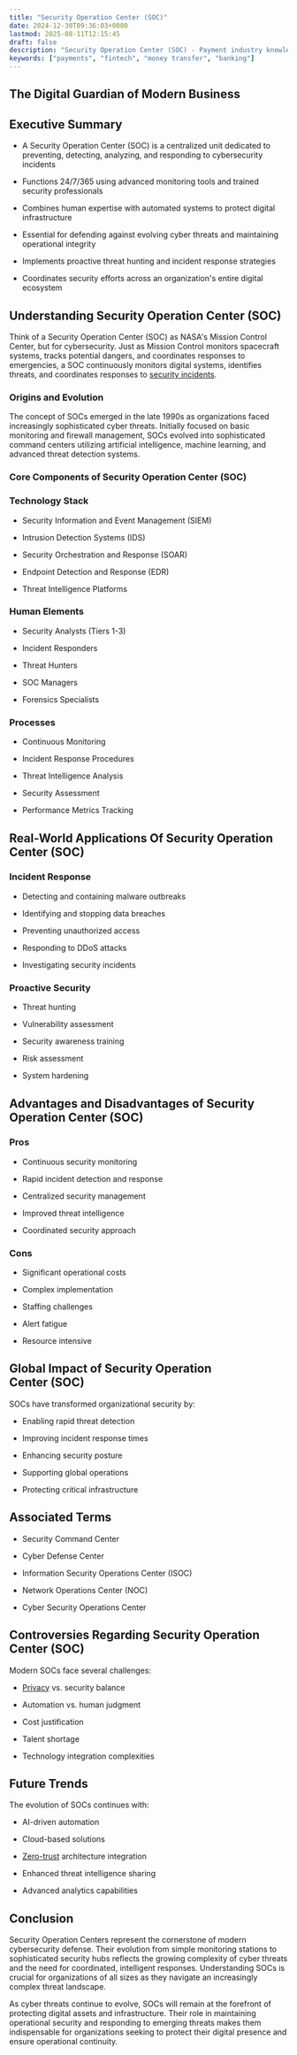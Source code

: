```yaml
---
title: "Security Operation Center (SOC)"
date: 2024-12-30T09:36:03+0000
lastmod: 2025-08-11T12:15:45
draft: false
description: "Security Operation Center (SOC) - Payment industry knowledge and insights"
keywords: ["payments", "fintech", "money transfer", "banking"]
---
```


## The Digital Guardian of Modern Business

## Executive Summary

- A Security Operation Center (SOC) is a centralized unit dedicated to preventing, detecting, analyzing, and responding to cybersecurity incidents

- Functions 24/7/365 using advanced monitoring tools and trained security professionals

- Combines human expertise with automated systems to protect digital infrastructure

- Essential for defending against evolving cyber threats and maintaining operational integrity

- Implements proactive threat hunting and incident response strategies

- Coordinates security efforts across an organization's entire digital ecosystem

## Understanding Security Operation Center (SOC)

Think of a Security Operation Center (SOC) as NASA's Mission Control Center, but for cybersecurity. Just as Mission Control monitors spacecraft systems, tracks potential dangers, and coordinates responses to emergencies, a SOC continuously monitors digital systems, identifies threats, and coordinates responses to [security incidents](https://faisalkhanllc.xyz/resources/payments-wiki/d/data-security/).

### Origins and Evolution

The concept of SOCs emerged in the late 1990s as organizations faced increasingly sophisticated cyber threats. Initially focused on basic monitoring and firewall management, SOCs evolved into sophisticated command centers utilizing artificial intelligence, machine learning, and advanced threat detection systems.

### Core Components of Security Operation Center (SOC)

### Technology Stack

- Security Information and Event Management (SIEM)

- Intrusion Detection Systems (IDS)

- Security Orchestration and Response (SOAR)

- Endpoint Detection and Response (EDR)

- Threat Intelligence Platforms

### Human Elements

- Security Analysts (Tiers 1-3)

- Incident Responders

- Threat Hunters

- SOC Managers

- Forensics Specialists

### Processes

- Continuous Monitoring

- Incident Response Procedures

- Threat Intelligence Analysis

- Security Assessment

- Performance Metrics Tracking

## Real-World Applications Of Security Operation Center (SOC)

### Incident Response

- Detecting and containing malware outbreaks

- Identifying and stopping data breaches

- Preventing unauthorized access

- Responding to DDoS attacks

- Investigating security incidents

### Proactive Security

- Threat hunting

- Vulnerability assessment

- Security awareness training

- Risk assessment

- System hardening

## Advantages and Disadvantages of Security Operation Center (SOC)

### Pros

- Continuous security monitoring

- Rapid incident detection and response

- Centralized security management

- Improved threat intelligence

- Coordinated security approach

### Cons

- Significant operational costs

- Complex implementation

- Staffing challenges

- Alert fatigue

- Resource intensive

## Global Impact of Security Operation Center (SOC)

SOCs have transformed organizational security by:

- Enabling rapid threat detection

- Improving incident response times

- Enhancing security posture

- Supporting global operations

- Protecting critical infrastructure

## Associated Terms

- Security Command Center

- Cyber Defense Center

- Information Security Operations Center (ISOC)

- Network Operations Center (NOC)

- Cyber Security Operations Center

## Controversies Regarding Security Operation Center (SOC)

Modern SOCs face several challenges:

- [Privacy](https://faisalkhanllc.xyz/resources/payments-wiki/p/privacy-enhancing-technologies-pet/) vs. security balance

- Automation vs. human judgment

- Cost justification

- Talent shortage

- Technology integration complexities

## Future Trends

The evolution of SOCs continues with:

- AI-driven automation

- Cloud-based solutions

- [Zero-trust](https://faisalkhanllc.xyz/resources/payments-wiki/z/zk-rollups-zero-knowledge-rollups/) architecture integration

- Enhanced threat intelligence sharing

- Advanced analytics capabilities

## Conclusion

Security Operation Centers represent the cornerstone of modern cybersecurity defense. Their evolution from simple monitoring stations to sophisticated security hubs reflects the growing complexity of cyber threats and the need for coordinated, intelligent responses. Understanding SOCs is crucial for organizations of all sizes as they navigate an increasingly complex threat landscape.

As cyber threats continue to evolve, SOCs will remain at the forefront of protecting digital assets and infrastructure. Their role in maintaining operational security and responding to emerging threats makes them indispensable for organizations seeking to protect their digital presence and ensure operational continuity.